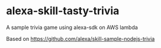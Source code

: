 # alexa-skill-tasty-trivia
A sample trivia game using alexa-sdk on AWS lambda

Based on https://github.com/alexa/skill-sample-nodejs-trivia
